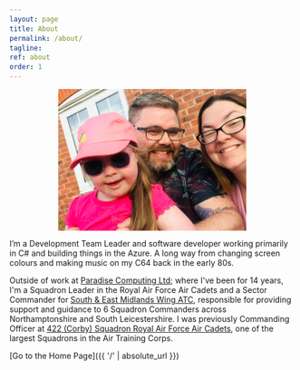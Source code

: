 ```yaml
---
layout: page
title: About
permalink: /about/
tagline: 
ref: about
order: 1
---
```


<img src="/images/Family.jpg" alt="The clan and I" style="display: block; margin-left: auto; margin-right: auto;"
width="auto" height="250px"/>

I’m a Development Team Leader and software developer working primarily in C# and building things in the Azure. A long way from changing screen colours and making music on my C64 back in the early 80s.

Outside of work at [Paradise Computing Ltd](https://www.paradisecomputing.co.uk/); where I've been for 14 years, I'm a Squadron Leader in the Royal Air Force Air Cadets and a Sector Commander for [South & East Midlands Wing ATC](https://semidsatc.org.uk/), responsible for providing support and guidance to 6 Squadron Commanders across Northamptonshire and South Leicestershire.  I was previously Commanding Officer at [422 (Corby) Squadron Royal Air Force Air Cadets](http://422corbyatc.co.uk/), one of the largest Squadrons in the Air Training Corps.

[Go to the Home Page]({{ '/' | absolute_url }})